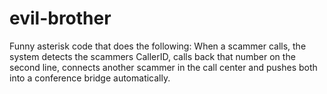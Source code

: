 # evil-brother
Funny asterisk code that does the following: When a scammer calls, the system detects the scammers CallerID, calls back that number on the second line, connects another scammer in the call center and pushes both into a conference bridge automatically.
